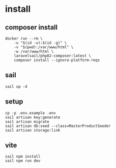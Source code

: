 # install

## composer install
```
docker run --rm \
    -u "$(id -u):$(id -g)" \
    -v "$(pwd):/var/www/html" \
    -w /var/www/html \
    laravelsail/php82-composer:latest \
    composer install --ignore-platform-reqs
```

## sail
```
sail up -d
```

## setup
```
cp -p .env.example .env
sail artisan key:generate
sail artisan migrate
sail artisan db:seed --class=MasterProductSeeder
sail artisan storage:link
```

## vite
```
sail npm install
sail npm run dev
```
